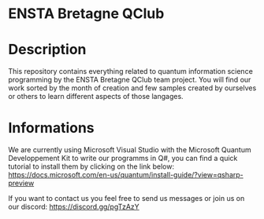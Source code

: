 # ENSTA Bretagne QClub

# Description
This repository contains everything related to quantum information science programming by the ENSTA Bretagne QClub team project.
You will find our work sorted by the month of creation and few samples created by ourselves or others to learn different aspects of those langages.


# Informations
We are currently using Microsoft Visual Studio with the Microsoft Quantum Developpement Kit to write our programms in Q#, you can find a quick tutorial to install them by clicking on the link below:
https://docs.microsoft.com/en-us/quantum/install-guide/?view=qsharp-preview

If you want to contact us you feel free to send us messages or join us on our discord:
https://discord.gg/pgTzAzY
